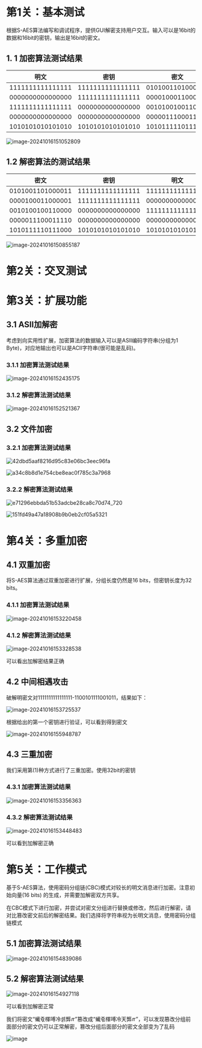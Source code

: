 # 第1关：基本测试

根据S-AES算法编写和调试程序，提供GUI解密支持用户交互。输入可以是16bit的数据和16bit的密钥，输出是16bit的密文。

## 1. 1 加密算法测试结果

|     **明文**     |     **密钥**     |     **密文**     |
| :--------------: | :--------------: | :--------------: |
| 1111111111111111 | 1111111111111111 | 0101001101000011 |
| 0000000000000000 | 1111111111111111 | 0000100011000001 |
| 1111111111111111 | 0000000000000000 | 0010100100110000 |
| 0000000000000000 | 0000000000000000 | 0000011100011110 |
| 1010101010101010 | 1010101010101010 | 1010111110111000 |

![image-20241016151052809](./assets/image-20241016151052809.png)

## 1.2 解密算法的测试结果

|     **密文**     |     **密钥**     |     **明文**     |
| :--------------: | :--------------: | :--------------: |
| 0101001101000011 | 1111111111111111 | 1111111111111111 |
| 0000100011000001 | 1111111111111111 | 0000000000000000 |
| 0010100100110000 | 0000000000000000 | 1111111111111111 |
| 0000011100011110 | 0000000000000000 | 0000000000000000 |
| 1010111110111000 | 1010101010101010 | 1010101010101010 |

![image-20241016150855187](./assets/image-20241016150855187.png)



# 第2关：交叉测试





# 第3关：扩展功能

## 3.1 ASII加解密

考虑到向实用性扩展，加密算法的数据输入可以是ASII编码字符串(分组为1 Byte)，对应地输出也可以是ACII字符串(很可能是乱码)。

### 3.1.1 加密算法测试结果

![image-20241016152435175](./assets/image-20241016152435175.png)

### 3.1.2 解密算法测试结果

![image-20241016152521367](./assets/image-20241016152521367.png)

## 3.2 文件加密

### 3.2.1 加密算法测试结果

![42dbd5aaf8216d95c83e06bc3eec96fa](./assets/42dbd5aaf8216d95c83e06bc3eec96fa.png)

![a34c8b8d1e754cbe8eac0f785c3a7968](./assets/a34c8b8d1e754cbe8eac0f785c3a7968.png)

### 3.2.2 解密算法测试结果

![e71296ebbda51b53adcbe28ca8c70d74_720](./assets/e71296ebbda51b53adcbe28ca8c70d74_720.png)

![151fd49a47a18908b9b0eb2cf05a5321](./assets/151fd49a47a18908b9b0eb2cf05a5321.png)

# 第4关：多重加密

## 4.1 双重加密

将S-AES算法通过双重加密进行扩展，分组长度仍然是16 bits，但密钥长度为32 bits。

### 4.1.1 加密算法测试结果

![image-20241016153220458](./assets/image-20241016153220458.png)

### 4.1.2 解密算法测试结果

![image-20241016153328538](./assets/image-20241016153328538.png)

可以看出加解密结果正确

## 4.2 中间相遇攻击

破解明密文对1111111111111111-1100101111001011，结果如下：

![image-20241016153725537](./assets/image-20241016153725537.png)

根据给出的第一个密钥进行验证，可以看到得到密文

![image-20241016155948787](./../S-DES/assets/image-20241016155948787.png)

## 4.3 三重加密

我们采用第(1)种方式进行了三重加密。使用32bit的密钥

### 4.3.1 加密算法测试结果

![image-20241016153356363](./assets/image-20241016153356363.png)

### 4.3.2 解密算法测试结果

![image-20241016153448483](./assets/image-20241016153448483.png)

可以看到加解密正确

# 第5关：工作模式

基于S-AES算法，使用密码分组链(CBC)模式对较长的明文消息进行加密。注意初始向量(16 bits) 的生成，并需要加解密双方共享。

在CBC模式下进行加密，并尝试对密文分组进行替换或修改，然后进行解密，请对比篡改密文前后的解密结果。我们选择将字符串视为长明文消息，使用密码分组链模式

## 5.1 加密算法测试结果

![image-20241016154839086](./assets/image-20241016154839086.png)

## 5.2 解密算法测试结果

![image-20241016154927118](./assets/image-20241016154927118.png)

可以看到加解密正常

我们将密文“蠘쥯楎㗘冷셁龏ꙥ”篡改成“蠘쥯楎㗘冷天龏ꙥ”，可以发现篡改分组前面部分的密文仍可以正常解密，篡改分组后面部分的密文全部变为了乱码

![image](https://github.com/user-attachments/assets/9f4aac72-5e79-47f5-bf51-ee996c52fb63)

